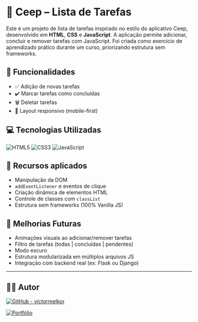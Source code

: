 # 📝 Ceep – Lista de Tarefas

Este é um projeto de lista de tarefas inspirado no estilo do aplicativo Ceep, desenvolvido em **HTML**, **CSS** e **JavaScript**. A aplicação permite adicionar, concluir e remover tarefas com JavaScript. Foi criada como exercício de aprendizado prático durante um curso, priorizando estrutura sem frameworks.


## 🚀 Funcionalidades

- ✅ Adição de novas tarefas
- ✔️ Marcar tarefas como concluídas
- 🗑️ Deletar tarefas
- 📱 Layout responsivo (mobile-first)

## 💻 Tecnologias Utilizadas

![HTML5](https://img.shields.io/badge/HTML5-E34F26?style=for-the-badge&logo=html5&logoColor=white)
![CSS3](https://img.shields.io/badge/CSS3-1572B6?style=for-the-badge&logo=css3&logoColor=white)
![JavaScript](https://img.shields.io/badge/JavaScript-F7DF1E?style=for-the-badge&logo=javascript&logoColor=black)

## 🧰 Recursos aplicados

- Manipulação da DOM
- `addEventListener` e eventos de clique
- Criação dinâmica de elementos HTML
- Controle de classes com `classList`
- Estrutura sem frameworks (100% Vanilla JS)

## 📌 Melhorias Futuras

- Animações visuais ao adicionar/remover tarefas
- Filtro de tarefas (todas | concluídas | pendentes)
- Modo escuro
- Estrutura modularizada em múltiplos arquivos JS
- Integração com backend real (ex: Flask ou Django)

---

## 👨‍💻 Autor

[![GitHub - victormelkor](https://img.shields.io/badge/GitHub-victormelkor-181717?style=for-the-badge&logo=github)](https://github.com/victormelkor)

[![Portfólio](https://img.shields.io/badge/Portfólio-victormelkor.github.io-blue?style=for-the-badge&logo=githubpages&logoColor=white)](https://victormelkor.github.io)
